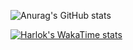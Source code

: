 ![Anurag's GitHub stats](https://github-readme-stats.vercel.app/api?username=anuraghazra&show_icons=true&theme=radical)

[![Harlok's WakaTime stats](https://github-readme-stats.vercel.app/api/wakatime?username=ffflabs)](https://github.com/anuraghazra/github-readme-stats)
